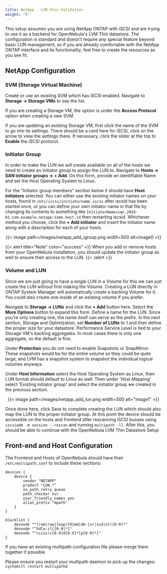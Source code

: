```yaml
---
title: NetApp - LVM-thin Validation
weight: "5"
---
```


This setup assumes you are using NetApp ONTAP with iSCSI and are trying to use it as a backend for OpenNebula's LVM Thin datastore.  The configuration is standard and doesn't require any special feature beyond basic LUN management, so if you are already comfortable with the NetApp ONTAP interface and its functionality, feel free to create the resources as you see fit.

## NetApp Configuration

### SVM (Storage Virtual Machine)

Create or use an existing SVM which has iSCSI enabled.  Navigate to **Storage → Storage VMs** to see the list.

If you are creating a Storage VM, the option is under the **Access Protocol** option when creating a new SVM.

If you are updating an existing Storage VM, first click the name of the SVM to go into its settings.  There should be a card here for iSCSI, click on the arrow to view the settings there. If necessary, click the slider at the top to **Enable** the iSCSI protocol.

### Initiator Group

In order to make the LUN we will create available on all of the hosts we need to create an initiator group to assign the LUN to.  Navigate to **Hosts → SAN initiator groups → + Add**. On this form, provide an identifiable Name and set the Host Operating System to Linux.

For the "Initiator group members" section below it should have **Host initiators** selected.  You can either use the existing initiator names on your hosts, found in `/etc/iscsi/initiatorname.iscsi` after iscsid has been started once, or you can define your own initiator name in that file by changing its contents to something like `InitiatorName=iqn.2024-01.com.example.netapp:some.host.id` then restarting iscsid. Whichever method you choose, click the **+ Add initiator** and insert the initiator name along with a description for each of your hosts.

<center>
{{< image path=/images/netapp_add_igroup.png width=500 alt=image0 >}}
</center>

{{< alert title="Note" color="success" >}}
When you add or remove hosts from your OpenNebula installation, you should update the initiator group as well to ensure their access to the LUN.
{{< /alert >}}

### Volume and LUN

Since we are just going to have a single LUN in a Volume for this we can just create the LUN without first making the Volume.  Creating a LUN directly in ONTAP System Manager will automatically create a backing Volume for it. You could also create one inside of an existing volume if you prefer.

Navigate to **Storage → LUNs** and click the **+ Add** button here. Select the **More Options** button to expand this form.  Define a name for the LUN. Since you're only creating one, the name itself can serve as the prefix. In the next section, Storage and Optimization, set **Number of LUNs** to 1 and then define the proper size for your datastore. Performance Service Level is tied to your Storage VM's backing aggregates. In most cases there is only one aggregate, so the default is fine.

Under **Protection** you do not need to enable Snapshots or SnapMirror. These snapshots would be for the entire volume so they could be quite large, and LVM has a snapshot system to snapshot the individual logical volumes anyways.

Under **Host Information** select the Host Operating System as Linux, then LUN format should default to Linux as well.  Then under 'Host Mapping' select 'Existing initiator group' and select the initiator group we created in the previous section.

<center>
{{< image path=/images/netapp_add_lun.png width=500 alt="image1" >}}
</center>

Once done here, click Save to complete creating the LUN which should also map the LUN to the proper initiator group.  At this point the device should be accessible on the hosts and frontend after rescanning iSCSI busses using `iscsiadm -m session --rescan` and running `multipath -ll`.  After this, you should be able to continue with the OpenNebula LVM Thin Datastore Setup

## Front-end and Host Configuration

The Frontend and Hosts of OpenNebula should have their `/etc/multipath.conf` to include these sections:

~~~
devices {
    device {
        vendor "NETAPP"
        product "LUN.*"
        no_path_retry queue
        path_checker tur
        user_friendly_names yes
        alias_prefix "mpath"
    }
}

blacklist {
    devnode "^(ram|raw|loop|fd|md|dm-|sr|scd|st)[0-9]*"
    devnode "^hd[a-z][[0-9]*]"
    devnode "^cciss!c[0-9]d[0-9]*[p[0-9]*]"
}
~~~

If you have an existing multipath configuration file please merge them together if possible.

Please ensure you restart your multipath daemon to pick up the changes: `systemctl restart multipathd`